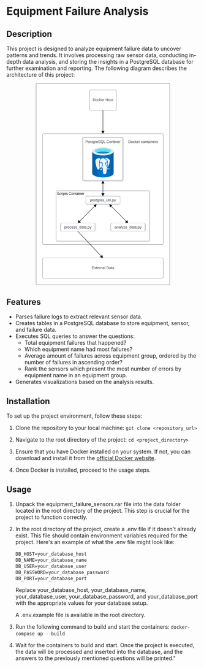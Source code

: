 # Equipment Failure Analysis

## Description

This project is designed to analyze equipment failure data to uncover patterns and trends. It involves processing raw sensor data, conducting in-depth data analysis, and storing the insights in a PostgreSQL database for further examination and reporting. The following diagram describes the architecture of this project:


<p align="center">
  <img src="/diagram.svg" class="center" alt="image" width="350" height="auto">
</p>

## Features
- Parses failure logs to extract relevant sensor data.
- Creates tables in a PostgreSQL database to store equipment, sensor, and failure data.
- Executes SQL queries to answer the questions:
  - Total equipment failures that happened?
  - Which equipment name had most failures?
  - Average amount of failures across equipment group, ordered by the number of failures in ascending order?
  - Rank the sensors which present the most number of errors by equipment name in an equipment group.
- Generates visualizations based on the analysis results.

## Installation
To set up the project environment, follow these steps:
1. Clone the repository to your local machine:
   `git clone <repository_url>`
   <br />

2. Navigate to the root directory of the project:
   `cd <project_directory>`
   <br />

3. Ensure that you have Docker installed on your system. If not, you can download and install it from the [official Docker website](https://docs.docker.com/engine/install/).
    <br />

4. Once Docker is installed, proceed to the usage steps.

## Usage
1. Unpack the equipment_failure_sensors.rar file into the data folder located in the root directory of the project. This step is crucial for the project to function correctly.
    <br />

2. In the root directory of the project, create a .env file if it doesn't already exist. This file should contain environment variables required for the project. Here's an example of what the .env file might look like:
    ```
    DB_HOST=your_database_host
    DB_NAME=your_database_name
    DB_USER=your_database_user
    DB_PASSWORD=your_database_password
    DB_PORT=your_database_port
    ```
    Replace your_database_host, your_database_name, your_database_user, your_database_password, and your_database_port with the appropriate values for your database setup.
    <br />

    A .env.example file is available in the root directory.
    <br />



3. Run the following command to build and start the containers:
    `docker-compose up --build`
    <br />

4. Wait for the containers to build and start. Once the project is executed, the data will be processed and inserted into the database, and the answers to the previously mentioned questions will be printed."